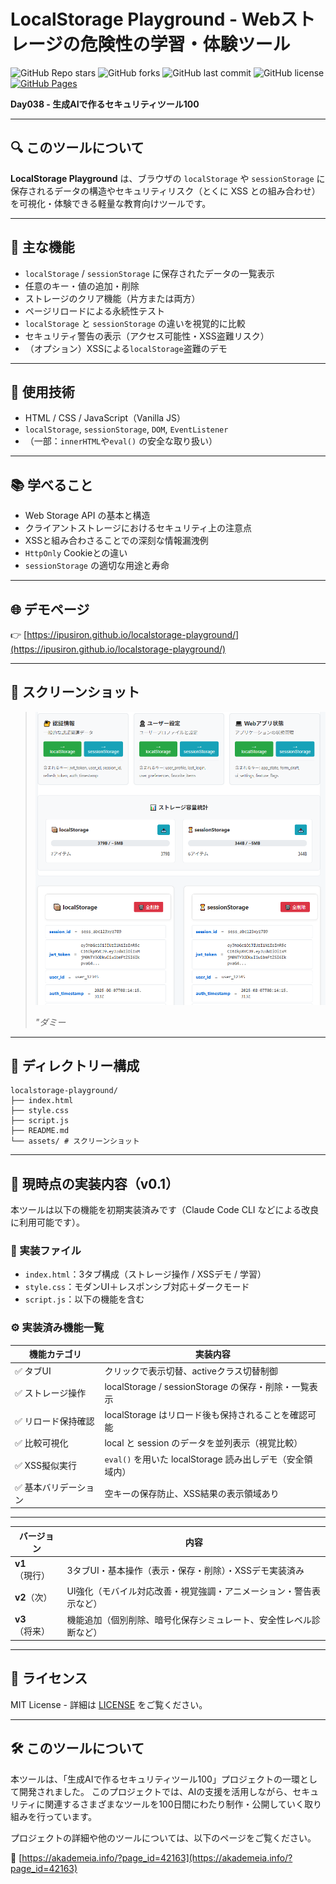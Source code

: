 # LocalStorage Playground - Webストレージの危険性の学習・体験ツール

![GitHub Repo stars](https://img.shields.io/github/stars/ipusiron/localstorage-playground?style=social)
![GitHub forks](https://img.shields.io/github/forks/ipusiron/localstorage-playground?style=social)
![GitHub last commit](https://img.shields.io/github/last-commit/ipusiron/localstorage-playground)
![GitHub license](https://img.shields.io/github/license/ipusiron/localstorage-playground)
[![GitHub Pages](https://img.shields.io/badge/demo-GitHub%20Pages-blue?logo=github)](https://ipusiron.github.io/localstorage-playground/)

**Day038 - 生成AIで作るセキュリティツール100**

---

## 🔍 このツールについて

**LocalStorage Playground** は、ブラウザの `localStorage` や `sessionStorage` に保存されるデータの構造やセキュリティリスク（とくに XSS との組み合わせ）を可視化・体験できる軽量な教育向けツールです。

---

## 🎯 主な機能

- `localStorage` / `sessionStorage` に保存されたデータの一覧表示
- 任意のキー・値の追加・削除
- ストレージのクリア機能（片方または両方）
- ページリロードによる永続性テスト
- `localStorage` と `sessionStorage` の違いを視覚的に比較
- セキュリティ警告の表示（アクセス可能性・XSS盗難リスク）
- （オプション）XSSによる`localStorage`盗難のデモ

---

## 🧪 使用技術

- HTML / CSS / JavaScript（Vanilla JS）
- `localStorage`, `sessionStorage`, `DOM`, `EventListener`
- （一部：`innerHTML`や`eval()` の安全な取り扱い）

---

## 📚 学べること

- Web Storage API の基本と構造
- クライアントストレージにおけるセキュリティ上の注意点
- XSSと組み合わさることでの深刻な情報漏洩例
- `HttpOnly` Cookieとの違い
- `sessionStorage` の適切な用途と寿命

---

## 🌐 デモページ

👉 [https://ipusiron.github.io/localstorage-playground/](https://ipusiron.github.io/localstorage-playground/)

---

## 📸 スクリーンショット

> ![ダミー](assets/screenshot.png)  
>
> *"ダミー*

---

## 📁 ディレクトリー構成

```
localstorage-playground/
├── index.html
├── style.css
├── script.js
├── README.md
└── assets/ # スクリーンショット
```

---

## 🔧 現時点の実装内容（v0.1）

本ツールは以下の機能を初期実装済みです（Claude Code CLI などによる改良に利用可能です）。

### 📁 実装ファイル

- `index.html`：3タブ構成（ストレージ操作 / XSSデモ / 学習）
- `style.css`：モダンUI＋レスポンシブ対応＋ダークモード
- `script.js`：以下の機能を含む

### ⚙️ 実装済み機能一覧

| 機能カテゴリ | 実装内容 |
|--------------|----------|
| ✅ タブUI       | クリックで表示切替、activeクラス切替制御 |
| ✅ ストレージ操作 | localStorage / sessionStorage の保存・削除・一覧表示 |
| ✅ リロード保持確認 | localStorage はリロード後も保持されることを確認可能 |
| ✅ 比較可視化     | local と session のデータを並列表示（視覚比較） |
| ✅ XSS擬似実行    | `eval()` を用いた localStorage 読み出しデモ（安全領域内） |
| ✅ 基本バリデーション | 空キーの保存防止、XSS結果の表示領域あり |

---

| バージョン      | 内容                                 |
| ---------- | ---------------------------------- |
| **v1**（現行） | 3タブUI・基本操作（表示・保存・削除）・XSSデモ実装済み     |
| **v2**（次）  | UI強化（モバイル対応改善・視覚強調・アニメーション・警告表示など） |
| **v3**（将来） | 機能追加（個別削除、暗号化保存シミュレート、安全性レベル診断など）  |

---

## 📄 ライセンス

MIT License - 詳細は [LICENSE](LICENSE) をご覧ください。

---

## 🛠 このツールについて

本ツールは、「生成AIで作るセキュリティツール100」プロジェクトの一環として開発されました。 このプロジェクトでは、AIの支援を活用しながら、セキュリティに関連するさまざまなツールを100日間にわたり制作・公開していく取り組みを行っています。

プロジェクトの詳細や他のツールについては、以下のページをご覧ください。

🔗 [https://akademeia.info/?page_id=42163](https://akademeia.info/?page_id=42163)
